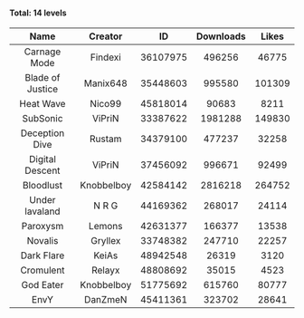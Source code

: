 #### Total: 14 levels

| Name | Creator | ID | Downloads | Likes |
|:---:|:---:|:---:|:---:|:---:|
| Carnage Mode | Findexi | 36107975 | 496256 | 46775
| Blade of Justice | Manix648 | 35448603 | 995580 | 101309
| Heat Wave | Nico99 | 45818014 | 90683 | 8211
| SubSonic | ViPriN | 33387622 | 1981288 | 149830
| Deception Dive | Rustam | 34379100 | 477237 | 32258
| Digital Descent | ViPriN | 37456092 | 996671 | 92499
| Bloodlust | Knobbelboy | 42584142 | 2816218 | 264752
| Under lavaland | N R G | 44169362 | 268017 | 24114
| Paroxysm | Lemons | 42631377 | 166377 | 13538
| Novalis | Gryllex | 33748382 | 247710 | 22257
| Dark Flare | KeiAs | 48942548 | 26319 | 3120
| Cromulent | Relayx | 48808692 | 35015 | 4523
| God Eater | Knobbelboy | 51775692 | 615760 | 80777
| EnvY | DanZmeN | 45411361 | 323702 | 28641
